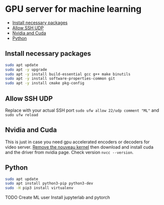 # GPU server for machine learning

<!-- vim-markdown-toc GFM -->

* [Install necessary packages](#install-necessary-packages)
* [Allow SSH UDP](#allow-ssh-udp)
* [Nvidia and Cuda](#nvidia-and-cuda)
* [Python](#python)

<!-- vim-markdown-toc -->

## Install necessary packages

```bash
sudo apt update
sudo apt -y upgrade
sudo apt -y install build-essential gcc g++ make binutils
sudo apt -y install software-properties-common git
sudo apt -y install cmake pkg-config
```

## Allow SSH UDP

Replace with your actual SSH port `sudo ufw allow 22/udp comment "ML"` and `sudo ufw reload`


## Nvidia and Cuda

This is just in case you need gpu accelerated encoders or decoders for video server. [Remove the nouveau kernel](https://tutorials.technology/tutorials/85-How-to-remove-Nouveau-kernel-driver-Nvidia-install-error.html) then download and install cuda and the driver from nvidia page. Check version `nvcc --version`.

## Python

```bash
sudo apt update
sudo apt install python3-pip python3-dev
sudo -H pip3 install virtualenv
```

TODO 
Create ML user
Install jupyterlab and pytorch


